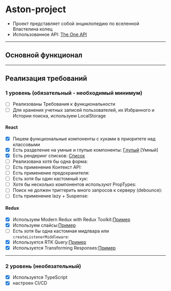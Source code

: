 # Aston-project

- Проект представляет собой энциклопедию по вселенной Властелина колец
- Использованное API: [The One API](https://the-one-api.dev/documentation)

---

## Основной функционал

---

## Реализация требований

### 1 уровень (обязательный - необходимый минимум)

- [ ] Реализованы Требования к функциональности
- [ ] Для хранения учетных записей пользователей, их Избранного и Истории поиска, используем LocalStorage

#### React

- [x] Пишем функциональные компоненты c хуками в приоритете над классовыми
- [x] Есть разделение на умные и глупые компоненты: [Глупый](https://github.com/Evangeliont/aston-react/blob/master/src/App.tsx) [Умный]
- [x] Есть рендеринг списков: [Список](https://github.com/Evangeliont/aston-react/blob/master/src/components/CardList/CardList.tsx)
- [ ] Реализована хотя бы одна форма:
- [ ] Есть применение Контекст API:
- [ ] Есть применение предохранителя:
- [ ] Есть хотя бы один кастомный хук:
- [ ] Хотя бы несколько компонентов используют PropTypes:
- [ ] Поиск не должен триггерить много запросов к серверу (debounce):
- [ ] Есть применение lazy + Suspense:

#### Redux

- [x] Используем Modern Redux with Redux Toolkit:[Пример](https://github.com/Evangeliont/aston-react/blob/master/src/store/store.ts)
- [x] Используем слайсы:[Пример](https://github.com/Evangeliont/aston-react/blob/master/src/store/slice/authSlice.ts)
- [ ] Есть хотя бы одна кастомная мидлвара или `createListenerMiddleware`:
- [x] Используется RTK Query:[Пример](https://github.com/Evangeliont/aston-react/blob/master/src/store/services/getDataOneApi.ts)
- [x] Используется Transforming Responses:[Пример](https://github.com/Evangeliont/aston-react/blob/master/src/util/serialization.ts)

---

### 2 уровень (необязательный)

- [x] Используется TypeScript
- [x] настроен CI/CD
